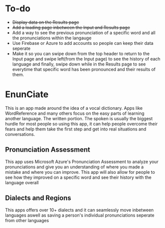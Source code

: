 # To-do
- ~~Display data on the Results page~~
- ~~Add a loading page inbetween the Input and Results page~~
- Add a way to see the previous pronunciation of a specific word and all the pronunciations within the langauge
- Use Firebase or Azure to add accounts so people can keep their data seperate
- Make it so you can swipe down from the top header to return to the Input page and swipe left(from the Input page) to see the history of each language and finally, swipe down while in the Results page to see everytime that specific word has been pronounced and their results of them. 

# EnunCiate
This is an app made around the idea of a vocal dictionary. Apps like WordReference and many others focus on the easy parts of learning another language. The written portion. The spoken is usually the biggest hurdle for most people so using this app, it can help people overcome their fears and help them take the first step and get into real situations and conversations.

## Pronunciation Assessment
This app uses Microsoft Azure's Pronunciation Assessment to analyze your pronunciations and give you an understanding of where you made a mistake and where you can improve. This app will also allow for people to see how they improved on a specific word and see their history with the language overall

## Dialects and Regions
This apps offers over 10+ dialects and it can seamlessly move inbetween languages aswell as saving a person's individual pronunciations seperate from other languages
